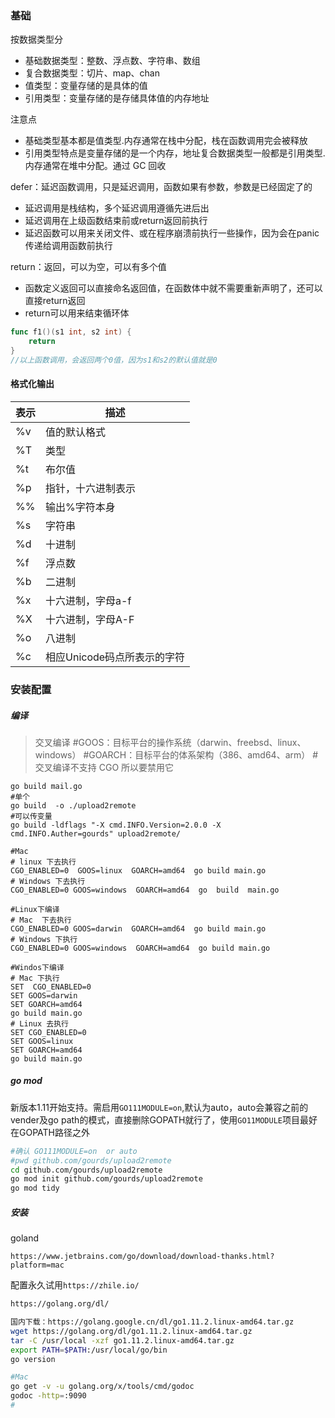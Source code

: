 

### 基础

按数据类型分
  - 基础数据类型：整数、浮点数、字符串、数组
  - 复合数据类型：切片、map、chan
- 值类型：变量存储的是具体的值
- 引用类型：变量存储的是存储具体值的内存地址

注意点
- 基础类型基本都是值类型.内存通常在栈中分配，栈在函数调用完会被释放
- 引用类型特点是变量存储的是一个内存，地址复合数据类型一般都是引用类型.内存通常在堆中分配。通过 GC 回收

defer：延迟函数调用，只是延迟调用，函数如果有参数，参数是已经固定了的
- 延迟调用是栈结构，多个延迟调用遵循先进后出
- 延迟调用在上级函数结束前或return返回前执行
- 延迟函数可以用来关闭文件、或在程序崩溃前执行一些操作，因为会在panic传递给调用函数前执行

return：返回，可以为空，可以有多个值
- 函数定义返回可以直接命名返回值，在函数体中就不需要重新声明了，还可以直接return返回
- return可以用来结束循环体

```go
func f1()(s1 int, s2 int) {
	return
}
//以上函数调用，会返回两个0值，因为s1和s2的默认值就是0
```

#### 格式化输出

|表示|描述|
|---|---|
|%v|值的默认格式|
|%T|类型|
|%t|布尔值|
|%p|指针，十六进制表示|
|%%|输出%字符本身|
|%s|字符串|
|%d|十进制|
|%f|浮点数|
|%b|二进制|
|%x|十六进制，字母a-f|
|%X|十六进制，字母A-F|
|%o|八进制|
|%c|相应Unicode码点所表示的字符|

### 安装配置

##### 编译

>交叉编译
#GOOS：目标平台的操作系统（darwin、freebsd、linux、windows）
#GOARCH：目标平台的体系架构（386、amd64、arm）
#交叉编译不支持 CGO 所以要禁用它

```
go build mail.go
#单个
go build  -o ./upload2remote
#可以传变量
go build -ldflags "-X cmd.INFO.Version=2.0.0 -X cmd.INFO.Auther=gourds" upload2remote/
```

```
#Mac
# linux 下去执行
CGO_ENABLED=0  GOOS=linux  GOARCH=amd64  go build main.go
# Windows 下去执行
CGO_ENABLED=0 GOOS=windows  GOARCH=amd64  go  build  main.go

#Linux下编译
# Mac  下去执行
CGO_ENABLED=0 GOOS=darwin  GOARCH=amd64  go build main.go
# Windows 下执行
CGO_ENABLED=0 GOOS=windows  GOARCH=amd64  go build main.go

#Windos下编译
# Mac 下执行
SET  CGO_ENABLED=0
SET GOOS=darwin
SET GOARCH=amd64
go build main.go
# Linux 去执行
SET CGO_ENABLED=0
SET GOOS=linux
SET GOARCH=amd64
go build main.go
```

##### go mod
新版本1.11开始支持。需启用`GO111MODULE=on`,默认为auto，auto会兼容之前的vender及go path的模式，直接删除GOPATH就行了，使用`GO11MODULE`项目最好在GOPATH路径之外

```bash
#确认 GO111MODULE=on  or auto
#pwd github.com/gourds/upload2remote
cd github.com/gourds/upload2remote
go mod init github.com/gourds/upload2remote
go mod tidy
```

##### 安装



goland
```
https://www.jetbrains.com/go/download/download-thanks.html?platform=mac
```
配置永久试用`https://zhile.io/`


```bash
https://golang.org/dl/

国内下载：https://golang.google.cn/dl/go1.11.2.linux-amd64.tar.gz
wget https://golang.org/dl/go1.11.2.linux-amd64.tar.gz
tar -C /usr/local -xzf go1.11.2.linux-amd64.tar.gz
export PATH=$PATH:/usr/local/go/bin
go version
```

```bash
#Mac
go get -v -u golang.org/x/tools/cmd/godoc
godoc -http=:9090
#
```
